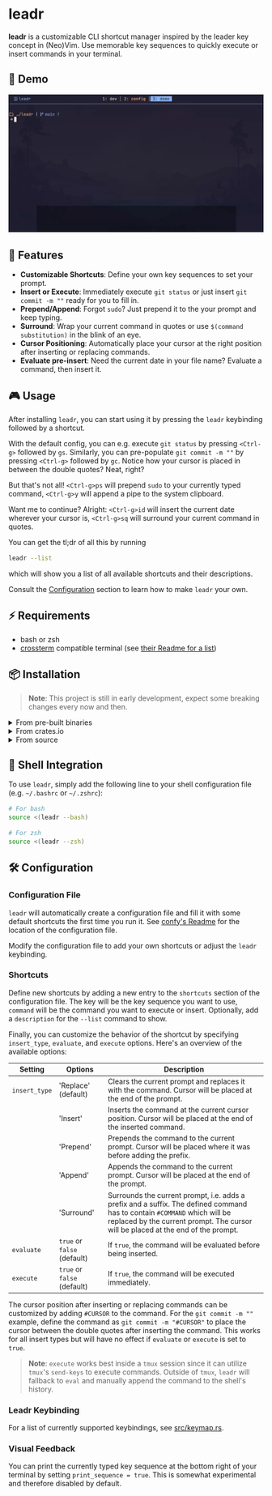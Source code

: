 # leadr

**leadr** is a customizable CLI shortcut manager inspired by the leader key concept in (Neo)Vim.
Use memorable key sequences to quickly execute or insert commands in your terminal.

## 🚀 Demo

![Demo](assets/demo.gif)

## 💪 Features

- **Customizable Shortcuts**: Define your own key sequences to set your prompt.
- **Insert or Execute**: Immediately execute `git status` or just insert `git commit -m ""` ready for you to fill in.
- **Prepend/Append**: Forgot `sudo`? Just prepend it to the your prompt and keep typing.
- **Surround**: Wrap your current command in quotes or use `$(command substitution)` in the blink of an eye.
- **Cursor Positioning**: Automatically place your cursor at the right position after inserting or replacing commands.
- **Evaluate pre-insert**: Need the current date in your file name? Evaluate a command, then insert it.

## 🎮 Usage

After installing `leadr`, you can start using it by pressing the `leadr` keybinding followed by a shortcut.

With the default config, you can e.g. execute `git status` by pressing `<Ctrl-g>` followed by `gs`.
Similarly, you can pre-populate `git commit -m ""` by pressing `<Ctrl-g>` followed by `gc`.
Notice how your cursor is placed in between the double quotes? Neat, right?

But that's not all!
`<Ctrl-g>ps` will prepend `sudo` to your currently typed command, `<Ctrl-g>y` will append a pipe to the system clipboard.

Want me to continue?
Alright: `<Ctrl-g>id` will insert the current date wherever your cursor is, `<Ctrl-g>sq` will surround your current command in quotes.

You can get the tl;dr of all this by running
```bash
leadr --list
```
which will show you a list of all available shortcuts and their descriptions.

Consult the [Configuration](#-configuration) section to learn how to make `leadr` your own.

## ⚡️ Requirements

- bash or zsh
- [crossterm](https://docs.rs/crossterm/latest/crossterm/index.html) compatible terminal (see [their Readme for a list](https://github.com/crossterm-rs/crossterm?tab=readme-ov-file#tested-terminals))

## 📦 Installation

> **Note**: This project is still in early development, expect some breaking changes every now and then.

<details>
<summary>From pre-built binaries</summary>

You can download pre-built binaries from the [releases page](https://github.com/ll-nick/leadr/releases/latest).
Just copy the binary to a directory in your `PATH` and make it executable.

</details>

<details>
<summary>From crates.io</summary>

You can install `leadr` using cargo:
```bash
cargo install leadr
```
This will install the latest version of `leadr` from [crates.io](https://crates.io/crates/leadr).

</details>

<details>
<summary>From source</summary>

You can build `leadr` from source using cargo:

```bash
git clone https://github.com/ll-nick/leadr.git
cd leadr
cargo install --path .
```

</details>

## 🐚 Shell Integration

To use `leadr`, simply add the following line to your shell configuration file (e.g. `~/.bashrc` or `~/.zshrc`):

```bash
# For bash
source <(leadr --bash)
```

```zsh
# For zsh
source <(leadr --zsh)
```

## 🛠️ Configuration

### Configuration File

`leadr` will automatically create a configuration file and fill it with some default shortcuts the first time you run it.
See [confy's Readme](https://github.com/rust-cli/confy?tab=readme-ov-file#config-file-location) for the location of the configuration file.

Modify the configuration file to add your own shortcuts or adjust the `leadr` keybinding.

### Shortcuts

Define new shortcuts by adding a new entry to the `shortcuts` section of the configuration file.
The key will be the key sequence you want to use, `command` will be the command you want to execute or insert.
Optionally, add a `description` for the `--list` command to show.

Finally, you can customize the behavior of the shortcut by specifying `insert_type`, `evaluate`, and `execute` options.
Here's an overview of the available options:

| Setting | Options | Description |
| ------- | ------- | ----------- |
| `insert_type` | 'Replace' (default) | Clears the current prompt and replaces it with the command. Cursor will be placed at the end of the prompt. |
|               | 'Insert' | Inserts the command at the current cursor position. Cursor will be placed at the end of the inserted command. |
|               | 'Prepend' | Prepends the command to the current prompt. Cursor will be placed where it was before adding the prefix. |
|               | 'Append' | Appends the command to the current prompt. Cursor will be placed at the end of the prompt. |
|               | 'Surround' | Surrounds the current prompt, i.e. adds a prefix and a suffix. The defined command has to contain `#COMMAND` which will be replaced by the current prompt. The cursor will be placed at the end of the prompt. |
| `evaluate` | `true` or `false` (default) | If `true`, the command will be evaluated before being inserted. |
| `execute` | `true` or `false` (default) | If `true`, the command will be executed immediately. |

The cursor position after inserting or replacing commands can be customized by adding `#CURSOR` to the command.
For the `git commit -m ""` example, define the command as `git commit -m "#CURSOR"` to place the cursor between the double quotes after inserting the command.
This works for all insert types but will have no effect if `evaluate` or `execute` is set to `true`.

> **Note**: `execute` works best inside a `tmux` session since it can utilize `tmux`'s `send-keys` to execute commands.
> Outside of `tmux`, `leadr` will fallback to `eval` and manually append the command to the shell's history.


### Leadr Keybinding

For a list of currently supported keybindings, see [src/keymap.rs](src/keymap.rs).

### Visual Feedback

You can print the currently typed key sequence at the bottom right of your terminal by setting `print_sequence = true`.
This is somewhat experimental and therefore disabled by default.
